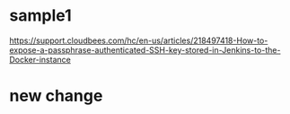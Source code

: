 # sample1

https://support.cloudbees.com/hc/en-us/articles/218497418-How-to-expose-a-passphrase-authenticated-SSH-key-stored-in-Jenkins-to-the-Docker-instance


# new change
